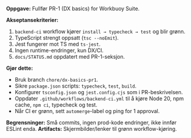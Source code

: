 **Oppgave:** Fullfør PR-1 (DX basics) for Workbuoy Suite.

**Akseptansekriterier:**
1) `backend-ci` workflow kjører `install → typecheck → test` og blir grønn.
2) TypeScript strengt oppsatt (`tsc --noEmit`).
3) Jest fungerer mot TS med `ts-jest`.
4) Ingen runtime-endringer, kun DX/CI.
5) `docs/STATUS.md` oppdatert med PR-1-seksjon.

**Gjør dette:**
- Bruk branch `chore/dx-basics-pr1`.
- Sikre `package.json` scripts: `typecheck`, `test`, `build`.
- Konfigurer `tsconfig.json` og `jest.config.cjs` som i PR-beskrivelsen.
- Oppdater `.github/workflows/backend-ci.yml` til å kjøre Node 20, npm cache, `npm ci`, typecheck og test.
- Når CI er grønn, sett `automerge`-label og ping for 1 approval.

**Begrensninger:** Små commits, ingen prod-kode endringer, ikke innfør ESLint enda.
**Artifacts:** Skjermbilder/lenker til grønn workflow-kjøring.
